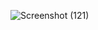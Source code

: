 
![Screenshot (121)](https://user-images.githubusercontent.com/78889244/153738121-1116f145-9280-4e7e-8fe1-b0beaaab30ae.png)
